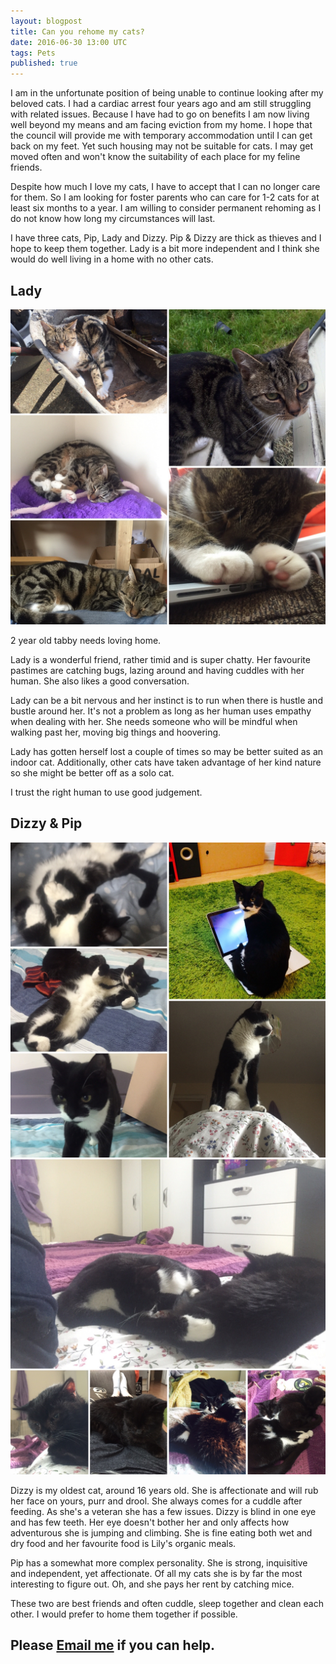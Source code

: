 ```yaml
---
layout: blogpost
title: Can you rehome my cats?
date: 2016-06-30 13:00 UTC
tags: Pets
published: true
---
```


I am in the unfortunate position of being unable to continue looking after my beloved cats. I had a cardiac arrest four years ago and am still struggling with related issues. Because I have had to go on benefits I am now living well beyond my means and am facing eviction from my home. I hope that the council will provide me with temporary accommodation until I can get back on my feet. Yet such housing may not be suitable for cats. I may get moved often and won't know the suitability of each place for my feline friends.

Despite how much I love my cats, I have to accept that I can no longer care for them. So I am looking for foster parents who can care for 1-2 cats for at least six months to a year. I am willing to consider permanent rehoming as I do not know how long my circumstances will last. 

I have three cats, Pip, Lady and Dizzy. Pip & Dizzy are thick as thieves and I hope to keep them together. Lady is a bit more independent and I think she would do well living in a home with no other cats.

## Lady

![Lady][lady montage]

2 year old tabby needs loving home.

Lady is a wonderful friend, rather timid and is super chatty. Her favourite pastimes are catching bugs, lazing around and having cuddles with her human. She also likes a good conversation. 

Lady can be a bit nervous and her instinct is to run when there is hustle and bustle around her. It's not a problem as long as her human uses empathy when dealing with her. She needs someone who will be mindful when walking past her, moving big things and hoovering.

Lady has gotten herself lost a couple of times so may be better suited as an indoor cat. Additionally, other cats have taken advantage of her kind nature so she might be better off as a solo cat. 

I trust the right human to use good judgement. 


## Dizzy & Pip

![Pip][pip montage]
![Dizzy][dizzy montage]

Dizzy is my oldest cat, around 16 years old. She is affectionate and will rub her face on yours, purr and drool. She always comes for a cuddle after feeding. As she's a veteran she has a few issues. Dizzy is blind in one eye and has few teeth. Her eye doesn't bother her and only affects how adventurous she is jumping and climbing. She is fine eating both wet and dry food and her favourite food is Lily's organic meals.

Pip has a somewhat more complex personality. She is strong, inquisitive and independent, yet affectionate. Of all my cats she is by far the most interesting to figure out. Oh, and she pays her rent by catching mice.

These two are best friends and often cuddle, sleep together and clean each other. I would prefer to home them together if possible.


<h2>Please <a href="mailto:hello@didlix.net">Email me</a> if you can help.</h2>

[lady montage]: /lady_montage.jpg "Pictures of Lady."
[pip montage]: /pip_montage.jpg "Pictures of Pip."
[dizzy montage]: /dizzy_montage.jpg "Pictures of Dizzy."
